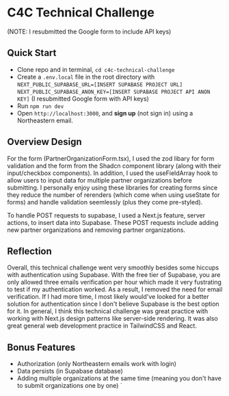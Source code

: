 # C4C Technical Challenge
(NOTE: I resubmitted the Google form to include API keys) 



## Quick Start
- Clone repo and in terminal, `cd c4c-technical-challenge`
- Create a `.env.local` file in the root directory with 
   `NEXT_PUBLIC_SUPABASE_URL=[INSERT SUPABASE PROJECT URL]`
   `NEXT_PUBLIC_SUPABASE_ANON_KEY=[INSERT SUPABASE PROJECT API ANON KEY]` (I resubmitted Google form with API keys)
- Run `npm run dev` 
- Open `http://localhost:3000`, and **sign up**  (not sign in)  using a Northeastern email. 



## Overview Design
For the form (PartnerOrganizationForm.tsx), I used the zod libary for form validation and the form from the Shadcn component library (along with their input/checkbox components). In addition, I used the useFieldArray hook to allow users to input data for multiple partner organizations before submitting. I personally enjoy using these libraries for creating forms since they reduce the number of rerenders (which come when using useState for forms) and handle validation seemlessly (plus they come pre-styled). 

To handle POST requests to supabase, I used a Next.js feature, server actions, to insert data into Supabase. These POST requests include adding new partner organizations and removing partner organizations. 

## Reflection
Overall, this technical challenge went very smoothly besides some hiccups with authentication using Supabase. With the free tier of Supabase, you are only allowed three emails verification per hour which made it very fustrating to test if my authentication worked. As a result, I removed the need for email verification. If I had more time, I most likely would've looked for a better solution for authentication since I don't believe Supabase is the best option for it. In general, I think this technical challenge was great practice with working with Next.js design patterns like server-side rendering. It was also great general web development practice in TailwindCSS and React. 


## Bonus Features
- Authorization (only Northeastern emails work with login)
- Data persists (in Supabase database)
- Adding multiple organizations at the same time (meaning you don't have to submit organizations one by one)
`
